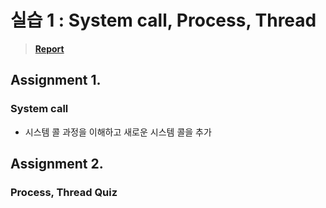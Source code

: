 # 실습 1 : System call, Process, Thread
> **[Report](/System_call%2C%20Process%2C%20Thread/report_of_system_call_process_thread.pdf)**
## Assignment 1. 
### System call
* 시스템 콜 과정을 이해하고 새로운 시스템 콜을 추가

## Assignment 2. 
### Process, Thread Quiz
